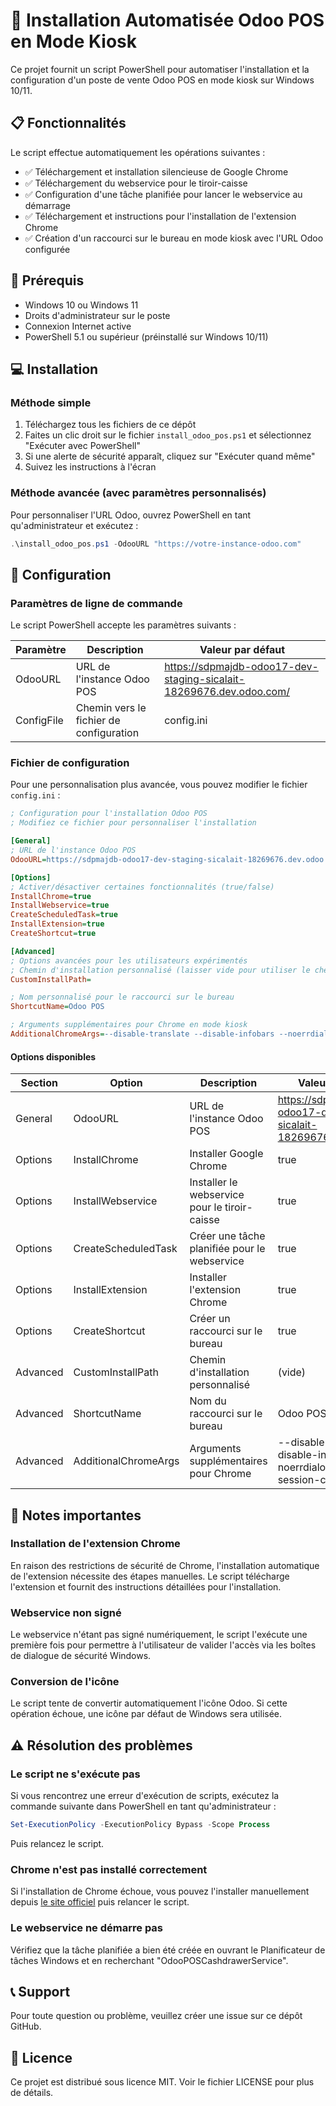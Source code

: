 # 🛒 Installation Automatisée Odoo POS en Mode Kiosk

Ce projet fournit un script PowerShell pour automatiser l'installation et la configuration d'un poste de vente Odoo POS en mode kiosk sur Windows 10/11.

## 📋 Fonctionnalités

Le script effectue automatiquement les opérations suivantes :

- ✅ Téléchargement et installation silencieuse de Google Chrome
- ✅ Téléchargement du webservice pour le tiroir-caisse
- ✅ Configuration d'une tâche planifiée pour lancer le webservice au démarrage
- ✅ Téléchargement et instructions pour l'installation de l'extension Chrome
- ✅ Création d'un raccourci sur le bureau en mode kiosk avec l'URL Odoo configurée

## 🚀 Prérequis

- Windows 10 ou Windows 11
- Droits d'administrateur sur le poste
- Connexion Internet active
- PowerShell 5.1 ou supérieur (préinstallé sur Windows 10/11)

## 💻 Installation

### Méthode simple

1. Téléchargez tous les fichiers de ce dépôt
2. Faites un clic droit sur le fichier `install_odoo_pos.ps1` et sélectionnez "Exécuter avec PowerShell"
3. Si une alerte de sécurité apparaît, cliquez sur "Exécuter quand même"
4. Suivez les instructions à l'écran

### Méthode avancée (avec paramètres personnalisés)

Pour personnaliser l'URL Odoo, ouvrez PowerShell en tant qu'administrateur et exécutez :

```powershell
.\install_odoo_pos.ps1 -OdooURL "https://votre-instance-odoo.com"
```

## 🔧 Configuration

### Paramètres de ligne de commande

Le script PowerShell accepte les paramètres suivants :

| Paramètre  | Description | Valeur par défaut |
|------------|-------------|-------------------|
| OdooURL    | URL de l'instance Odoo POS | https://sdpmajdb-odoo17-dev-staging-sicalait-18269676.dev.odoo.com/ |
| ConfigFile | Chemin vers le fichier de configuration | config.ini |

### Fichier de configuration

Pour une personnalisation plus avancée, vous pouvez modifier le fichier `config.ini` :

```ini
; Configuration pour l'installation Odoo POS
; Modifiez ce fichier pour personnaliser l'installation

[General]
; URL de l'instance Odoo POS
OdooURL=https://sdpmajdb-odoo17-dev-staging-sicalait-18269676.dev.odoo.com/

[Options]
; Activer/désactiver certaines fonctionnalités (true/false)
InstallChrome=true
InstallWebservice=true
CreateScheduledTask=true
InstallExtension=true
CreateShortcut=true

[Advanced]
; Options avancées pour les utilisateurs expérimentés
; Chemin d'installation personnalisé (laisser vide pour utiliser le chemin par défaut)
CustomInstallPath=

; Nom personnalisé pour le raccourci sur le bureau
ShortcutName=Odoo POS

; Arguments supplémentaires pour Chrome en mode kiosk
AdditionalChromeArgs=--disable-translate --disable-infobars --noerrdialogs --disable-session-crashed-bubble
```

#### Options disponibles

| Section  | Option               | Description                                       | Valeur par défaut |
|----------|----------------------|---------------------------------------------------|-------------------|
| General  | OdooURL              | URL de l'instance Odoo POS                        | https://sdpmajdb-odoo17-dev-staging-sicalait-18269676.dev.odoo.com/ |
| Options  | InstallChrome        | Installer Google Chrome                           | true |
| Options  | InstallWebservice    | Installer le webservice pour le tiroir-caisse     | true |
| Options  | CreateScheduledTask  | Créer une tâche planifiée pour le webservice      | true |
| Options  | InstallExtension     | Installer l'extension Chrome                      | true |
| Options  | CreateShortcut       | Créer un raccourci sur le bureau                  | true |
| Advanced | CustomInstallPath    | Chemin d'installation personnalisé                | (vide) |
| Advanced | ShortcutName         | Nom du raccourci sur le bureau                    | Odoo POS |
| Advanced | AdditionalChromeArgs | Arguments supplémentaires pour Chrome             | --disable-translate --disable-infobars --noerrdialogs --disable-session-crashed-bubble |

## 📝 Notes importantes

### Installation de l'extension Chrome

En raison des restrictions de sécurité de Chrome, l'installation automatique de l'extension nécessite des étapes manuelles. Le script télécharge l'extension et fournit des instructions détaillées pour l'installation.

### Webservice non signé

Le webservice n'étant pas signé numériquement, le script l'exécute une première fois pour permettre à l'utilisateur de valider l'accès via les boîtes de dialogue de sécurité Windows.

### Conversion de l'icône

Le script tente de convertir automatiquement l'icône Odoo. Si cette opération échoue, une icône par défaut de Windows sera utilisée.

## ⚠️ Résolution des problèmes

### Le script ne s'exécute pas

Si vous rencontrez une erreur d'exécution de scripts, exécutez la commande suivante dans PowerShell en tant qu'administrateur :

```powershell
Set-ExecutionPolicy -ExecutionPolicy Bypass -Scope Process
```

Puis relancez le script.

### Chrome n'est pas installé correctement

Si l'installation de Chrome échoue, vous pouvez l'installer manuellement depuis [le site officiel](https://www.google.com/chrome/) puis relancer le script.

### Le webservice ne démarre pas

Vérifiez que la tâche planifiée a bien été créée en ouvrant le Planificateur de tâches Windows et en recherchant "OdooPOSCashdrawerService".

## 📞 Support

Pour toute question ou problème, veuillez créer une issue sur ce dépôt GitHub.

## 📄 Licence

Ce projet est distribué sous licence MIT. Voir le fichier LICENSE pour plus de détails.
